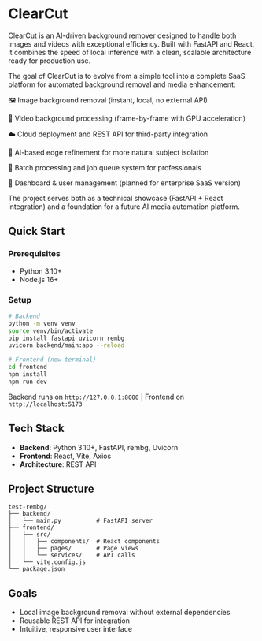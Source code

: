 # ClearCut

ClearCut is an AI-driven background remover designed to handle both images and videos with exceptional efficiency.
Built with FastAPI and React, it combines the speed of local inference with a clean, scalable architecture ready for production use.

The goal of ClearCut is to evolve from a simple tool into a complete SaaS platform for automated background removal and media enhancement:

🖼️ Image background removal (instant, local, no external API)

🎥 Video background processing (frame-by-frame with GPU acceleration)

☁️ Cloud deployment and REST API for third-party integration

🧠 AI-based edge refinement for more natural subject isolation

🔄 Batch processing and job queue system for professionals

💼 Dashboard & user management (planned for enterprise SaaS version)

The project serves both as a technical showcase (FastAPI + React integration) and a foundation for a future AI media automation platform.

## Quick Start

### Prerequisites
- Python 3.10+
- Node.js 16+

### Setup

```bash
# Backend
python -m venv venv
source venv/bin/activate
pip install fastapi uvicorn rembg
uvicorn backend/main:app --reload

# Frontend (new terminal)
cd frontend
npm install
npm run dev
```

Backend runs on `http://127.0.0.1:8000` | Frontend on `http://localhost:5173`

## Tech Stack

- **Backend**: Python 3.10+, FastAPI, rembg, Uvicorn
- **Frontend**: React, Vite, Axios
- **Architecture**: REST API

## Project Structure

```
test-rembg/
├── backend/
│   └── main.py          # FastAPI server
├── frontend/
│   ├── src/
│   │   ├── components/  # React components
│   │   ├── pages/       # Page views
│   │   └── services/    # API calls
│   └── vite.config.js
└── package.json
```

## Goals

- Local image background removal without external dependencies
- Reusable REST API for integration
- Intuitive, responsive user interface

